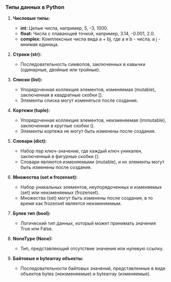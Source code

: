 ### Типы данных в Python

1. **Числовые типы:**
   - **int:** Целые числа, например, 5, -3, 1000.
   - **float:** Числа с плавающей точкой, например, 3.14, -0.001, 2.0.
   - **complex:** Комплексные числа вида a + bj, где a и b - числа, а j - мнимая единица.

2. **Строки (str):**
   - Последовательность символов, заключенных в кавычки (одинарные, двойные или тройные).

3. **Списки (list):**
   - Упорядоченная коллекция элементов, изменяемая (mutable), заключенная в квадратные скобки [].
   - Элементы списка могут изменяться после создания.

4. **Кортежи (tuple):**
   - Упорядоченная коллекция элементов, неизменяемая (immutable), заключенная в круглые скобки ().
   - Элементы кортежа не могут быть изменены после создания.

5. **Словари (dict):**
   - Набор пар ключ-значение, где каждый ключ уникален, заключенный в фигурные скобки {}.
   - Словари являются изменяемыми (mutable), и их элементы могут быть изменены после создания.

6. **Множества (set и frozenset):**
   - Набор уникальных элементов, неупорядоченных и изменяемых (set) или неизменяемых (frozenset).
   - Множества (set) могут быть изменены после создания, в то время как frozenset является неизменяемым.

7. **Булев тип (bool):**
   - Логический тип данных, который может принимать значения True или False.

8. **NoneType (None):**
   - Тип, представляющий отсутствие значения или нулевую ссылку.

9. **Байтовые и bytearray объекты:**
   - Последовательности байтовых значений, представленные в виде объектов bytes (неизменяемые) и bytearray (изменяемые).


